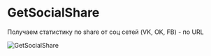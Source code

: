 # GetSocialShare
Получаем статистику по share от соц сетей (VK, OK, FB) - по URL

![GetSocialShare](http://img-fotki.yandex.ru/get/114704/77677229.81/0_a7c08_6138947f_orig.png)
